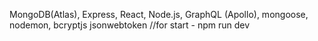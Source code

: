 MongoDB(Atlas), Express, React, Node.js, GraphQL (Apollo), mongoose, nodemon, bcryptjs jsonwebtoken
//for start - npm run dev
